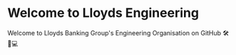 # Welcome to Lloyds Engineering
Welcome to Lloyds Banking Group's Engineering Organisation on GitHub 🛠📱💻
